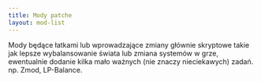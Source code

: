 ```yaml
---
title: Mody patche
layout: mod-list
---
```


Mody będące łatkami lub wprowadzające zmiany głównie skryptowe takie jak lepsze wybalansowanie świata lub zmiana systemów w grze, ewentualnie dodanie kilka mało ważnych (nie znaczy nieciekawych) zadań. np. Zmod, LP-Balance.